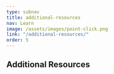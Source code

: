 ```yaml
---
type: subnav
title: additional-resources
nav: Learn
image: /assets/images/point-click.png
link: "/additional-resources/"
order: 5
---
```


## Additional Resources
